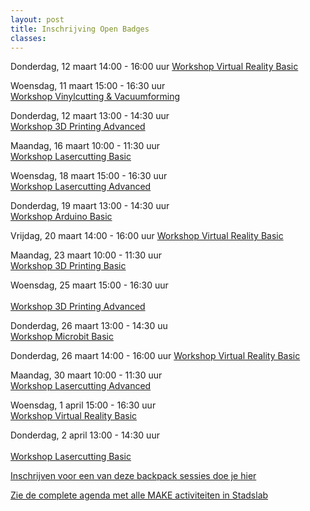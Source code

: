 ```yaml
---
layout: post
title: Inschrijving Open Badges
classes: 
---
```


Donderdag, 12 maart 14:00 - 16:00 uur
[Workshop Virtual Reality Basic
](https://docs.google.com/forms/d/e/1FAIpQLSdDFOT4xvpw4Ib1INKFrmnMsOhgikSqQsEAsDdWEeOpvVBtGg/viewform) 

Woensdag, 11 maart 15:00 - 16:30 uur<br />
<a href="https://drive.google.com/open?id=1DNJHuJRpbSzY9KJt4CHkJJoykTcxdhM7nmLMM0PUafY">Workshop Vinylcutting &amp; Vacuumforming</a>

Donderdag, 12 maart 13:00 - 14:30 uur <br />
<a href="https://drive.google.com/open?id=15J_Z5_NPqPrCibquKwwTQTYK1EXFJha7H00vbUh0Cvo">Workshop 3D Printing Advanced</a>

Maandag, 16 maart 10:00 - 11:30 uur<br />
<a href="https://drive.google.com/open?id=1xuiuaQr8mF18ddNfP89TRz1gzmOGu0gz0cLhGTZB9lY">Workshop Lasercutting Basic</a>

Woensdag, 18 maart 15:00 - 16:30 uur<br />
<a href="https://drive.google.com/open?id=1UXY9Fmhhu8C--a7MVIqdB8YvvoN74_0dIfWjLB5Y1Z0">Workshop Lasercutting Advanced</a>

Donderdag, 19 maart 13:00 - 14:30 uur<br />
<a href="https://drive.google.com/open?id=1mltNkShWUySPLZ63EtaSWYWfutPgSR82PV5yp_yi9fg">Workshop Arduino Basic</a>

Vrijdag, 20 maart 14:00 - 16:00 uur
[Workshop Virtual Reality Basic](https://docs.google.com/forms/d/e/1FAIpQLSfKIQMTc-8u2_NUb6wsk7HSE5qA3w6_ririGsrdby223mROXg/viewform)

Maandag, 23 maart 10:00 - 11:30 uur<br />
<a href="https://drive.google.com/open?id=1CgU15aKZ_dKXxvhWVG0MwBZUEswAxvhJfixYl3j9b38">Workshop 3D Printing Basic</a>

Woensdag, 25 maart 15:00 - 16:30 uur <br/>      
<a href="https://drive.google.com/open?id=1A54gWxqlH9wnCLeSegRkHVKIamQCRv4Re3gQhXxQ1Ss">Workshop 3D Printing Advanced</a>

Donderdag, 26 maart 13:00 - 14:30 uu<br/>
<a href="https://drive.google.com/open?id=1k1CHL5Be9S0jshufB9OFRdXJeCpUEPdXQr7rUiewsCs">Workshop Microbit Basic</a>

Donderdag, 26 maart 14:00 - 16:00 uur
[Workshop Virtual Reality Basic](https://docs.google.com/forms/d/e/1FAIpQLSd8Yk9aBHFC5_qP3p-VgMokfyZMlPm_JpEdKkDYJN_aARir7g/viewform)

Maandag, 30 maart 10:00 - 11:30 uur<br/>
<a href="https://drive.google.com/open?id=1h5VkL-cDwlU1qau_AxxQ1N_XsdFxMGT75sICyhAgaOE">Workshop Lasercutting Advanced</a>


Woensdag, 1 april 15:00 - 16:30 uur        
<a href="https://drive.google.com/open?id=1QhduRsPIkd1mkXkb_Faxw4vZjY_uQ0V37XmXvBN1Db4">Workshop Virtual Reality Basic</a>

Donderdag, 2 april 13:00 - 14:30 uur<br />    
<a href="https://drive.google.com/open?id=1kBUMlLlC8718bzY5rkMqr8VFI8HPHoJ3eDDysgwUoy8">Workshop Lasercutting Basic</a>


<p><a href="https://docs.google.com/forms/d/e/1FAIpQLSey-sIU7M21jmsldZq_E1h5_j4uirZPgpGPTjGoK60U3oPhoA/viewform">Inschrijven voor een van deze backpack sessies doe je hier</a></p>



<p><a href="https://calendar.google.com/calendar?cid=OG5tODZjajk3ODI5c2gzajM0a2twZ3BlcmNAZ3JvdXAuY2FsZW5kYXIuZ29vZ2xlLmNvbQ">Zie de complete agenda met alle MAKE activiteiten in Stadslab </a><br></p>

